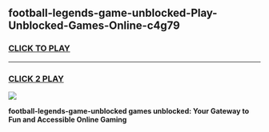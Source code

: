 
## football-legends-game-unblocked-Play-Unblocked-Games-Online-c4g79
<h3>
<a href="https://premium76.site?title=football-legends-game-unblocked&ref=25A">CLICK TO PLAY</a></h3>
<hr>

<h3>
<a href="https://premium76.site?title=football-legends-game-unblocked&ref=25A">CLICK 2 PLAY</a>
  
</h3>

<a href="https://premium76.site?title=football-legends-game-unblocked&ref=25A"><img src="https://clearcache.store/games.png"></a>


**football-legends-game-unblocked games unblocked: Your Gateway to Fun and Accessible Online Gaming**

